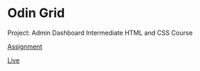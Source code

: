 # Odin Grid

Project: Admin Dashboard
Intermediate HTML and CSS Course

[Assignment](https://www.theodinproject.com/lessons/node-path-intermediate-html-and-css-admin-dashboard)

[Live](#)
